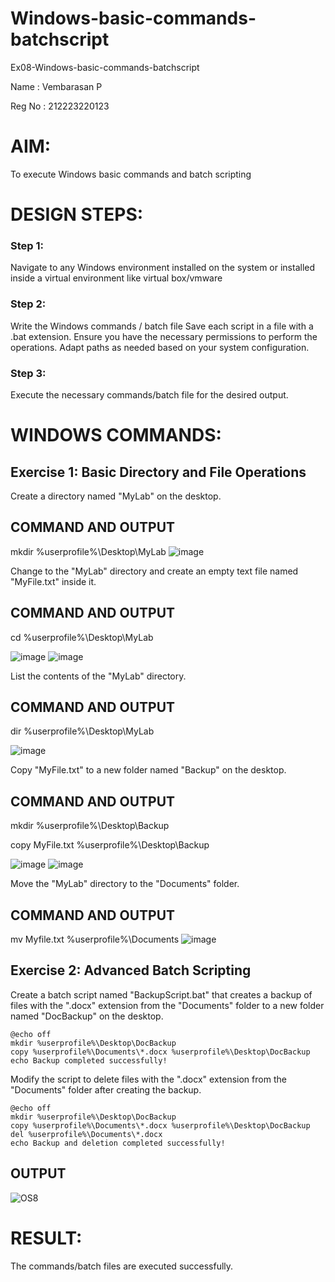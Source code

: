 # Windows-basic-commands-batchscript
Ex08-Windows-basic-commands-batchscript

Name : Vembarasan P

Reg No : 212223220123

# AIM:
To execute Windows basic commands and batch scripting

# DESIGN STEPS:

### Step 1:

Navigate to any Windows environment installed on the system or installed inside a virtual environment like virtual box/vmware 

### Step 2:

Write the Windows commands / batch file
Save each script in a file with a .bat extension.
Ensure you have the necessary permissions to perform the operations.
Adapt paths as needed based on your system configuration.
### Step 3:

Execute the necessary commands/batch file for the desired output. 




# WINDOWS COMMANDS:
## Exercise 1: Basic Directory and File Operations
Create a directory named "MyLab" on the desktop.


## COMMAND AND OUTPUT
mkdir %userprofile%\Desktop\MyLab
![image](https://github.com/Aaron-0111/Windows-basic-commands-batchscript/assets/149347631/e95d419b-e1e0-46e4-b15a-526b5e311bd7)

Change to the "MyLab" directory and create an empty text file named "MyFile.txt" inside it.


## COMMAND AND OUTPUT
cd %userprofile%\Desktop\MyLab

![image](https://github.com/Aaron-0111/Windows-basic-commands-batchscript/assets/149347631/696b13b0-15a4-4eee-b1a9-42f7d7f0178c)
![image](https://github.com/Aaron-0111/Windows-basic-commands-batchscript/assets/149347631/bfd7435b-0d86-405e-a12a-26f3db05c13c)

List the contents of the "MyLab" directory.


## COMMAND AND OUTPUT
dir %userprofile%\Desktop\MyLab

![image](https://github.com/Aaron-0111/Windows-basic-commands-batchscript/assets/149347631/b4ac4df6-a5a8-4111-a724-d0790156e9f0)

Copy "MyFile.txt" to a new folder named "Backup" on the desktop.

## COMMAND AND OUTPUT
mkdir %userprofile%\Desktop\Backup

copy MyFile.txt %userprofile%\Desktop\Backup

![image](https://github.com/Aaron-0111/Windows-basic-commands-batchscript/assets/149347631/2f32ee2c-a44a-4c2e-85c7-51782fec0ad8)
![image](https://github.com/Aaron-0111/Windows-basic-commands-batchscript/assets/149347631/5e32ab54-ab74-4bc0-9368-c9c08a21d276)

Move the "MyLab" directory to the "Documents" folder.


## COMMAND AND OUTPUT
mv Myfile.txt %userprofile%\Documents
![image](https://github.com/Aaron-0111/Windows-basic-commands-batchscript/assets/149347631/244dd6b7-8a61-4a1b-8a00-086fc2c61ee6)


## Exercise 2: Advanced Batch Scripting
Create a batch script named "BackupScript.bat" that creates a backup of files with the ".docx" extension from the "Documents" folder to a new folder named "DocBackup" on the desktop.
```
@echo off
mkdir %userprofile%\Desktop\DocBackup
copy %userprofile%\Documents\*.docx %userprofile%\Desktop\DocBackup
echo Backup completed successfully!
```
Modify the script to delete files with the ".docx" extension from the "Documents" folder after creating the backup.
```
@echo off
mkdir %userprofile%\Desktop\DocBackup
copy %userprofile%\Documents\*.docx %userprofile%\Desktop\DocBackup
del %userprofile%\Documents\*.docx
echo Backup and deletion completed successfully!
```







## OUTPUT

![OS8](https://github.com/user-attachments/assets/5ac37331-b815-424e-853c-c964b67d7685)





# RESULT:
The commands/batch files are executed successfully.

